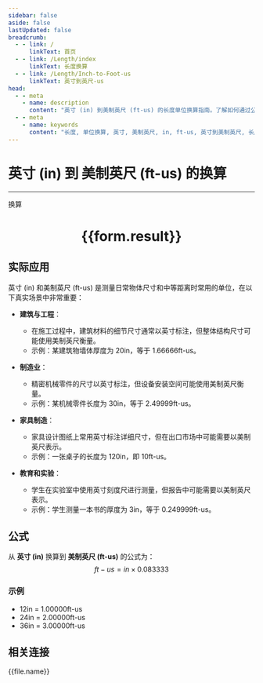 ```yaml
---
sidebar: false
aside: false
lastUpdated: false
breadcrumb:
  - - link: /
      linkText: 首页
  - - link: /Length/index
      linkText: 长度换算
  - - link: /Length/Inch-to-Foot-us
      linkText: 英寸到英尺-us
head:
  - - meta
    - name: description
      content: "英寸 (in) 到美制英尺 (ft-us) 的长度单位换算指南。了解如何通过公式 ft-us = in × 0.083333 换算为美制英尺。"
  - - meta
    - name: keywords
      content: "长度, 单位换算, 英寸, 美制英尺, in, ft-us, 英寸到美制英尺, 长度换算指南"
---
```

# 英寸 (in) 到 美制英尺 (ft-us) 的换算
---
<script setup>
import { onMounted, reactive, inject, ref } from 'vue'
import { NButton, NForm, NFormItem, NInput, NInputNumber, NSelect, NCard, useMessage,NGrid ,NGi } from 'naive-ui'
import { defineClientComponent } from 'vitepress'
import { Length } from '../../files';

const convert = inject('convert')

const form = reactive({
  number: null,
  result: '',
})

const convertHandler = () => {
  if (form.number !== null && !isNaN(form.number)) {
    const convertedValue = parseFloat(form.number) * 0.083333
    form.result = `${form.number}in = ${convertedValue.toFixed(6)}ft-us`
  } else {
    form.result = '请输入有效的数值。'
  }
}
</script>

<n-form size="large" :model="form">
  <n-form-item label="英寸 (in)">
    <n-input-number v-model:value="form.number" placeholder="输入英寸" style="width: 100%" />
  </n-form-item>
  <n-form-item>
    <n-button type="primary" @click="convertHandler" block>换算</n-button>
  </n-form-item>
</n-form>

<n-card  embedded :bordered="false" hoverable>
  <div  style="text-align:center">
    <h1>{{form.result}}</h1>
  </div>
</n-card>

## 实际应用

英寸 (in) 和美制英尺 (ft-us) 是测量日常物体尺寸和中等距离时常用的单位，在以下真实场景中非常重要：

- **建筑与工程**：
  - 在施工过程中，建筑材料的细节尺寸通常以英寸标注，但整体结构尺寸可能使用美制英尺衡量。
  - 示例：某建筑物墙体厚度为 20in，等于 1.66666ft-us。

- **制造业**：
  - 精密机械零件的尺寸以英寸标注，但设备安装空间可能使用美制英尺衡量。
  - 示例：某机械零件长度为 30in，等于 2.49999ft-us。

- **家具制造**：
  - 家具设计图纸上常用英寸标注详细尺寸，但在出口市场中可能需要以美制英尺表示。
  - 示例：一张桌子的长度为 120in，即 10ft-us。

- **教育和实验**：
  - 学生在实验室中使用英寸刻度尺进行测量，但报告中可能需要以美制英尺表示。
  - 示例：学生测量一本书的厚度为 3in，等于 0.249999ft-us。

## 公式

从 **英寸 (in)** 换算到 **美制英尺 (ft-us)** 的公式为：
$$ ft-us = in \times 0.083333 $$

### 示例
- 12in = 1.00000ft-us
- 24in = 2.00000ft-us
- 36in = 3.00000ft-us

## 相关连接
<n-grid x-gap="12" :cols="4">
  <n-gi v-for="(file, index) in Length" :key="index">
    <n-button
      text
      tag="a"
      :href="file.path"
      type="primary"
    >
      {{file.name}}
    </n-button>
  </n-gi>
</n-grid>
